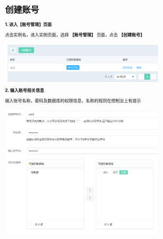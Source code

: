 # 创建账号

**1. 进入【账号管理】页面**

点击实例名，进入实例页面，选择 **【账号管理】** 页面，点击 **【创建账号】**

![账号列表](../../../../../image/DRDS/account-list.png)

**2. 输入账号相关信息**

输入账号名称，密码及数据库的权限信息，名称的规则在控制台上有提示

![创建账号](../../../../../image/DRDS/create-account-1.png)
